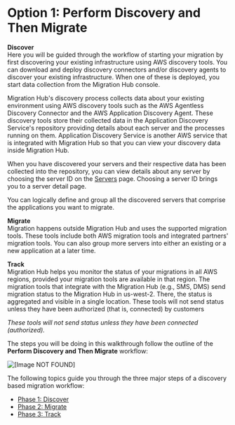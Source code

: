 # Option 1: Perform Discovery and Then Migrate<a name="discovery-walkthroughs"></a>

**Discover**  
Here you will be guided through the workflow of starting your migration by first discovering your existing infrastructure using AWS discovery tools\. You can download and deploy discovery connectors and/or discovery agents to discover your existing infrastructure\. When one of these is deployed, you start data collection from the Migration Hub console\.

Migration Hub's discovery process collects data about your existing environment using AWS discovery tools such as the AWS Agentless Discovery Connector and the AWS Application Discovery Agent\. These discovery tools store their collected data in the Application Discovery Service's repository providing details about each server and the processes running on them\. Application Discovery Service is another AWS service that is integrated with Migration Hub so that you can view your discovery data inside Migration Hub\.

When you have discovered your servers and their respective data has been collected into the repository, you can view details about any server by choosing the server ID on the [Servers](http://console.aws.amazon.com/discovery/home?source=mgh#/resources) page\. Choosing a server ID brings you to a server detail page\.

You can logically define and group all the discovered servers that comprise the applications you want to migrate\.

**Migrate**  
Migration happens outside Migration Hub and uses the supported migration tools\. These tools include both AWS migration tools and integrated partners' migration tools\. You can also group more servers into either an existing or a new application at a later time\.

**Track**  
Migration Hub helps you monitor the status of your migrations in all AWS regions, provided your migration tools are available in that region\. The migration tools that integrate with the Migration Hub \(e\.g\., SMS, DMS\) send migration status to the Migration Hub in us\-west\-2\. There, the status is aggregated and visible in a single location\. These tools will not send status unless they have been authorized \(that is, connected\) by customers

*These tools will not send status unless they have been connected \(authorized\)\.*

The steps you will be doing in this walkthrough follow the outline of the **Perform Discovery and Then Migrate** workflow:

![\[Image NOT FOUND\]](http://docs.aws.amazon.com/migrationhub/latest/ug/images/workflow1.png)

The following topics guide you through the three major steps of a discovery based migration workflow:


+ [Phase 1: Discover](discovery-wt-discover.md)
+ [Phase 2: Migrate](discovery-wt-migrate.md)
+ [Phase 3: Track](discovery-wt-track.md)